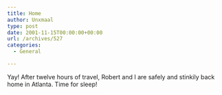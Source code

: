 ```yaml
---
title: Home
author: Unxmaal
type: post
date: 2001-11-15T00:00:00+00:00
url: /archives/527
categories:
  - General

---
```

Yay! After twelve hours of travel, Robert and I are safely and stinkily back home in Atlanta. Time for sleep!